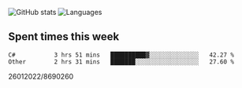 ![GitHub stats](https://github-readme-stats.vercel.app/api?username=emipa606&theme=github_dark&show_icons=true) 
![Languages](https://github-readme-stats.vercel.app/api/top-langs/?username=emipa606&theme=github_dark&layout=compact)

## Spent times this week
<!--START_SECTION:waka-->

```text
C#           3 hrs 51 mins   ██████████▓░░░░░░░░░░░░░░   42.27 %
Other        2 hrs 31 mins   ███████░░░░░░░░░░░░░░░░░░   27.60 %
```

<!--END_SECTION:waka-->


26012022/8690260
